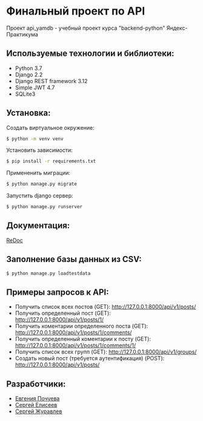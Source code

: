 # Финальный проект по API
Проект api_yamdb - учебный проект курса "backend-python" Яндекс-Практикума


## Используемые технологии и библиотеки:
+ Python 3.7
+ Django 2.2
+ Django REST framework 3.12
+ Simple JWT 4.7
+ SQLite3


## Установка:
Создать виртуальное окружение: 
```sh
$ python -m venv venv
```
Установить зависимости: 
```sh
$ pip install -r requirements.txt
```
Примененить миграции: 
```sh
$ python manage.py migrate
```
Запустить django сервер: 
```sh
$ python manage.py runserver
```


## Документация:
[ReDoc](http://127.0.0.1:8000/redoc/)


## Заполнение базы данных из CSV:
```sh
$ python manage.py loadtestdata
```

## Примеры запросов к API:
+ Получить список всех постов (GET): http://127.0.0.1:8000/api/v1/posts/
+ Получить определенный пост (GET): http://127.0.0.1:8000/api/v1/posts/1/
+ Получить коментарии определенного поста (GET): http://127.0.0.1:8000/api/v1/posts/1/comments/
+ Получить определенный коментарии к посту (GET): http://127.0.0.1:8000/api/v1/posts/1/comments/1/
+ Получить список всех групп (GET): http://127.0.0.1:8000/api/v1/groups/
+ Создать новый пост (требуется аутентификация) (POST): http://127.0.0.1:8000/api/v1/posts/


## Разработчики:
+ [Евгения Почуева](https://github.com/Eugen-bal)
+ [Сергей Елисеев](https://github.com/Serge170)
+ [Сергей Журавлев](https://github.com/geocrane)
